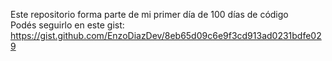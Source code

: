Este repositorio forma parte de mi primer día de 100 días de código<br>
Podés seguirlo en este gist: https://gist.github.com/EnzoDiazDev/8eb65d09c6e9f3cd913ad0231bdfe029

